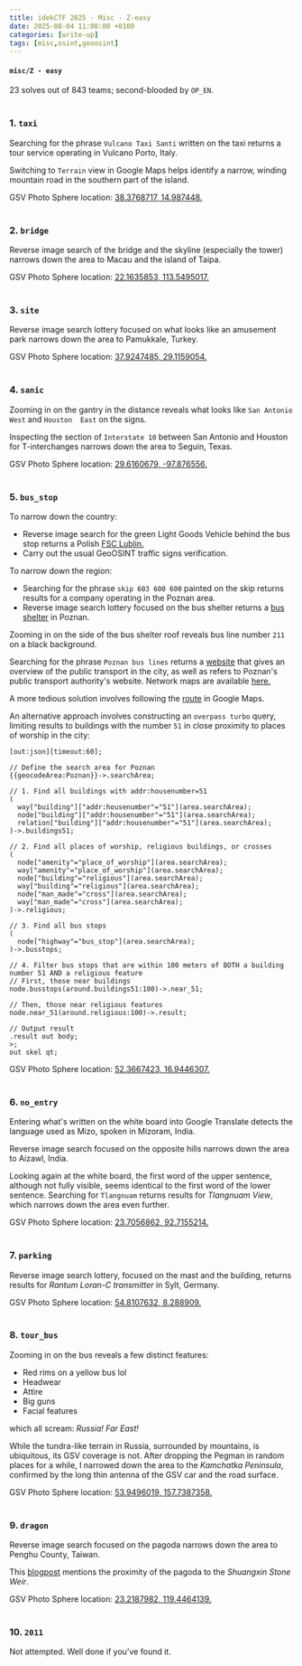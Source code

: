 ```yaml
---
title: idekCTF 2025 - Misc - Z-easy
date: 2025-08-04 11:00:00 +0100
categories: [write-up]
tags: [misc,osint,geoosint]
---
```


#### `misc/Z - easy`
23 solves out of 843 teams; second-blooded by `OP_EN`.
<br><br>

### 1. `taxi`
Searching for the phrase `Vulcano Taxi Santi` written on the taxi returns a tour service operating in Vulcano Porto, Italy.

Switching to `Terrain` view in Google Maps helps identify a narrow, winding mountain road in the southern part of the island.

GSV Photo Sphere location: [38.3768717, 14.987448.](https://www.google.com/maps/place/Taxi+Vulcano+Santi+Tour/@38.3768717,14.987448,3a,75y,246.19h,87.18t/data=!3m10!1e1!3m8!1sI80ZsR0eZLUQ55OPcHD8QQ!2e0!6shttps:%2F%2Fstreetviewpixels-pa.googleapis.com%2Fv1%2Fthumbnail%3Fcb_client%3Dmaps_sv.tactile%26w%3D900%26h%3D600%26pitch%3D2.8182514126332308%26panoid%3DI80ZsR0eZLUQ55OPcHD8QQ%26yaw%3D246.19194769312307!7i13312!8i6656!9m2!1b1!2i39!4m6!3m5!1s0x13167e937f3ada0d:0xdb866063caea885b!8m2!3d38.4136195!4d14.9596991!16s%2Fg%2F11f3r1frvx?entry=ttu&g_ep=EgoyMDI1MDczMC4wIKXMDSoASAFQAw%3D%3D)
<br><br>

### 2. `bridge`
Reverse image search of the bridge and the skyline (especially the tower) narrows down the area to Macau and the island of Taipa.

GSV Photo Sphere location: [22.1635853, 113.5495017.](https://www.google.co.uk/maps/place/Macao/@22.1635853,113.5495017,3a,75y,335.16h,78.56t/data=!3m7!1e1!3m5!1sH1T-9f9rI9dHmdPdcBQLHw!2e0!6shttps:%2F%2Fstreetviewpixels-pa.googleapis.com%2Fv1%2Fthumbnail%3Fcb_client%3Dmaps_sv.tactile%26w%3D900%26h%3D600%26pitch%3D11.437736148404099%26panoid%3DH1T-9f9rI9dHmdPdcBQLHw%26yaw%3D335.1570674708349!7i13312!8i6656!4m6!3m5!1s0x34017ae0e235c8f3:0xc67be32cb485acf6!8m2!3d22.198745!4d113.543873!16zL20vMDR0aHA?entry=ttu&g_ep=EgoyMDI1MDczMC4wIKXMDSoASAFQAw%3D%3D)
<br><br>

### 3. `site`
Reverse image search lottery focused on what looks like an amusement park narrows down the area to Pamukkale, Turkey.

GSV Photo Sphere location: [37.9247485, 29.1159054.](https://www.google.co.uk/maps/place/Pamukkale,+20190+Pamukkale%2FDenizli,+T%C3%BCrkiye/@37.9247485,29.1159054,3a,75y,252.94h,65.24t/data=!3m10!1e1!3m8!1sFddd42w1FDEYV-mKRnKOiA!2e0!6shttps:%2F%2Fstreetviewpixels-pa.googleapis.com%2Fv1%2Fthumbnail%3Fcb_client%3Dmaps_sv.tactile%26w%3D900%26h%3D600%26pitch%3D24.755488458637075%26panoid%3DFddd42w1FDEYV-mKRnKOiA%26yaw%3D252.94427162277825!7i16384!8i8192!9m2!1b1!2i39!4m6!3m5!1s0x14c713c95620da2f:0xb1190f5f451efcd6!8m2!3d37.9136957!4d29.1187097!16zL20vMDNuYnNs?entry=ttu&g_ep=EgoyMDI1MDczMC4wIKXMDSoASAFQAw%3D%3D)
<br><br>

### 4. `sanic`
Zooming in on the gantry in the distance reveals what looks like `San Antonio  West` and `Houston  East` on the signs.

Inspecting the section of `Interstate 10` between San Antonio and Houston for T-interchanges narrows down the area to Seguin, Texas.

GSV Photo Sphere location: [29.6160679, -97.876556.](https://www.google.co.uk/maps/@29.6160679,-97.876556,3a,75y,86.86h,83.73t/data=!3m7!1e1!3m5!1stbqgPNveFkGyxLOiAkdr_g!2e0!6shttps:%2F%2Fstreetviewpixels-pa.googleapis.com%2Fv1%2Fthumbnail%3Fcb_client%3Dmaps_sv.tactile%26w%3D900%26h%3D600%26pitch%3D6.274209770986943%26panoid%3DtbqgPNveFkGyxLOiAkdr_g%26yaw%3D86.86446957583287!7i16384!8i8192?entry=ttu&g_ep=EgoyMDI1MDczMC4wIKXMDSoASAFQAw%3D%3D)
<br><br>

### 5. `bus_stop`
To narrow down the country:
- Reverse image search for the green Light Goods Vehicle behind the bus stop returns a Polish [FSC Lublin.](https://en.wikipedia.org/wiki/FSC_Lublin)
- Carry out the usual GeoOSINT traffic signs verification.

To narrow down the region:
- Searching for the phrase `skip 603 600 600` painted on the skip returns results for a company operating in the Poznan area.
- Reverse image search lottery focused on the bus shelter returns a [bus shelter](https://www.shutterstock.com/image-photo/poland-poznan-21-april-bus-stop-411211795) in Poznan.

Zooming in on the side of the bus shelter roof reveals bus line number `211` on a black background.

Searching for the phrase `Poznan bus lines` returns a [website](https://visitpoznan.pl/en/moving-around-the-city) that gives an overview of the public transport in the city, as well as refers to Poznan's public transport authority's website. Network maps are available [here.](https://www.ztm.poznan.pl/mapy-i-schematy-sieci/)

A more tedious solution involves following the [route](https://www.ztm.poznan.pl/wp-content/uploads/download/maps-and-network-diagrams/linie-autobusowe-nocne/211-2024.08.19.pdf) in Google Maps.

An alternative approach involves constructing an `overpass turbo` query, limiting results to buildings with the number `51` in close proximity to places of worship in the city:
```
[out:json][timeout:60];

// Define the search area for Poznan
{{geocodeArea:Poznan}}->.searchArea;

// 1. Find all buildings with addr:housenumber=51
(
  way["building"]["addr:housenumber"="51"](area.searchArea);
  node["building"]["addr:housenumber"="51"](area.searchArea);
  relation["building"]["addr:housenumber"="51"](area.searchArea);
)->.buildings51;

// 2. Find all places of worship, religious buildings, or crosses
(
  node["amenity"="place_of_worship"](area.searchArea);
  way["amenity"="place_of_worship"](area.searchArea);
  node["building"="religious"](area.searchArea);
  way["building"="religious"](area.searchArea);
  node["man_made"="cross"](area.searchArea);
  way["man_made"="cross"](area.searchArea);
)->.religious;

// 3. Find all bus stops
(
  node["highway"="bus_stop"](area.searchArea);
)->.busstops;

// 4. Filter bus stops that are within 100 meters of BOTH a building number 51 AND a religious feature
// First, those near buildings
node.busstops(around.buildings51:100)->.near_51;

// Then, those near religious features
node.near_51(around.religious:100)->.result;

// Output result
.result out body;
>;
out skel qt;
```
GSV Photo Sphere location: [52.3667423, 16.9446307.](https://www.google.co.uk/maps/place/Forteczna,+Pozna%C5%84,+Poland/@52.3667423,16.9446307,3a,75y,14.06h,76.24t/data=!3m7!1e1!3m5!1sTi32KtBTbr6C4rsvg01EPQ!2e0!6shttps:%2F%2Fstreetviewpixels-pa.googleapis.com%2Fv1%2Fthumbnail%3Fcb_client%3Dmaps_sv.tactile%26w%3D900%26h%3D600%26pitch%3D13.758350010956477%26panoid%3DTi32KtBTbr6C4rsvg01EPQ%26yaw%3D14.059843168915409!7i16384!8i8192!4m6!3m5!1s0x47045af3f27a4a63:0xcec4c6f73be7a074!8m2!3d52.3676172!4d16.9398362!16s%2Fg%2F1tx141_5?entry=ttu&g_ep=EgoyMDI1MDczMC4wIKXMDSoASAFQAw%3D%3D)
<br><br>

### 6. `no_entry`
Entering what's written on the white board into Google Translate detects the language used as Mizo, spoken in Mizoram, India.

Reverse image search focused on the opposite hills narrows down the area to Aizawl, India.

Looking again at the white board, the first word of the upper sentence, although not fully visible, seems identical to the first word of the lower sentence. Searching for `Tlangnuam` returns results for *Tlangnuam View*, which narrows down the area even further.

GSV Photo Sphere location: [23.7056862, 92.7155214.](https://www.google.com/maps/place/Tlangnuam,+Aizawl,+Mizoram+796005,+India/@23.7056862,92.7155214,3a,75y,323.52h,69.68t/data=!3m10!1e1!3m8!1s5b1_anuHeWXRDviZB3DsyQ!2e0!6shttps:%2F%2Fstreetviewpixels-pa.googleapis.com%2Fv1%2Fthumbnail%3Fcb_client%3Dmaps_sv.tactile%26w%3D900%26h%3D600%26pitch%3D20.320016195902326%26panoid%3D5b1_anuHeWXRDviZB3DsyQ%26yaw%3D323.5203332297309!7i13312!8i6656!9m2!1b1!2i39!4m6!3m5!1s0x374d948e0883c8a9:0x1830da15bd52687!8m2!3d23.7024073!4d92.7145435!16s%2Fg%2F11h1299j5!5m1!1e4?entry=ttu&g_ep=EgoyMDI1MDczMC4wIKXMDSoASAFQAw%3D%3D)
<br><br>

### 7. `parking`
Reverse image search lottery, focused on the mast and the building, returns results for *Rantum Loran-C transmitter* in Sylt, Germany.

GSV Photo Sphere location: [54.8107632, 8.288909.](https://www.google.co.uk/maps/place/Loran+C+Station/@54.8107632,8.288909,3a,75y,110.48h,69.07t/data=!3m7!1e1!3m5!1ssZaVf_Qz0cY3-xViQQdeag!2e0!6shttps:%2F%2Fstreetviewpixels-pa.googleapis.com%2Fv1%2Fthumbnail%3Fcb_client%3Dmaps_sv.tactile%26w%3D900%26h%3D600%26pitch%3D20.92855849350063%26panoid%3DsZaVf_Qz0cY3-xViQQdeag%26yaw%3D110.48255091685502!7i16384!8i8192!4m6!3m5!1s0x47b4e12991c73a19:0xca5da1a4e0582167!8m2!3d54.8084207!4d8.2935951!16s%2Fg%2F11bv5v0qmx?entry=ttu&g_ep=EgoyMDI1MDczMC4wIKXMDSoASAFQAw%3D%3D)
<br><br>

### 8. `tour_bus`
Zooming in on the bus reveals a few distinct features:
- Red rims on a yellow bus lol
- Headwear
- Attire
- Big guns
- Facial features

which all scream: *Russia! Far East!*

While the tundra-like terrain in Russia, surrounded by mountains, is ubiquitous, its GSV coverage is not. After dropping the Pegman in random places for a while, I narrowed down the area to the *Kamchatka Peninsula*, confirmed by the long thin antenna of the GSV car and the road surface.

GSV Photo Sphere location: [53.9496019, 157.7387358.](https://www.google.co.uk/maps/@53.9496019,157.7387358,3a,75y,115.77h,80t/data=!3m7!1e1!3m5!1s04uFthOYKLSaiHmoM79QMQ!2e0!6shttps:%2F%2Fstreetviewpixels-pa.googleapis.com%2Fv1%2Fthumbnail%3Fcb_client%3Dmaps_sv.tactile%26w%3D900%26h%3D600%26pitch%3D9.995759945371177%26panoid%3D04uFthOYKLSaiHmoM79QMQ%26yaw%3D115.76653142346791!7i13312!8i6656?entry=ttu&g_ep=EgoyMDI1MDczMC4wIKXMDSoASAFQAw%3D%3D)
<br><br>

### 9. `dragon`
Reverse image search focused on the pagoda narrows down the area to Penghu County, Taiwan. 

This [blogpost](https://rainieis.tw/chimei/) mentions the proximity of the pagoda to the *Shuangxin Stone Weir*.

GSV Photo Sphere location: [23.2187982, 119.4464139.](https://www.google.co.uk/maps/place/Twin+Hearts+Stone+Weir/@23.2187982,119.4464139,2a,75y,159.25h,67.78t/data=!3m7!1e1!3m5!1sOeY4PnooJSTKTDtG7Yd3yA!2e0!6shttps:%2F%2Fstreetviewpixels-pa.googleapis.com%2Fv1%2Fthumbnail%3Fcb_client%3Dmaps_sv.tactile%26w%3D900%26h%3D600%26pitch%3D22.220631839851876%26panoid%3DOeY4PnooJSTKTDtG7Yd3yA%26yaw%3D159.25047889574103!7i13312!8i6656!4m6!3m5!1s0x346da7e955555555:0xe00b582ef57cb008!8m2!3d23.220255!4d119.4469133!16s%2Fm%2F03h142z!5m1!1e4?entry=ttu&g_ep=EgoyMDI1MDczMC4wIKXMDSoASAFQAw%3D%3D)
<br><br>

### 10. `2011`
Not attempted. Well done if you've found it.
<br><br>
